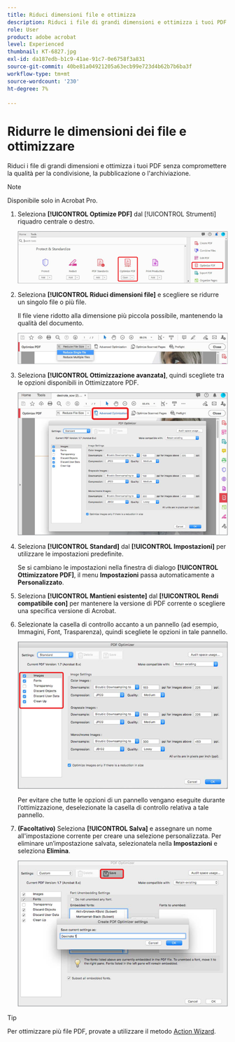 ```yaml
---
title: Riduci dimensioni file e ottimizza
description: Riduci i file di grandi dimensioni e ottimizza i tuoi PDF senza compromettere la qualità per la condivisione, la pubblicazione o l'archiviazione
role: User
product: adobe acrobat
level: Experienced
thumbnail: KT-6827.jpg
exl-id: da187edb-b1c9-41ae-91c7-0e6758f3a831
source-git-commit: 40be81a04921205a63ecb99e723d4b62b7b6ba3f
workflow-type: tm+mt
source-wordcount: '230'
ht-degree: 7%

---
```


# Ridurre le dimensioni dei file e ottimizzare

Riduci i file di grandi dimensioni e ottimizza i tuoi PDF senza compromettere la qualità per la condivisione, la pubblicazione o l&#39;archiviazione.

>[!NOTE]
>
>Disponibile solo in Acrobat Pro.

1. Seleziona **[!UICONTROL Optimize PDF]** dal [!UICONTROL Strumenti] riquadro centrale o destro.

   ![Riduci punto 1](../assets/Reduce_1.png)

1. Seleziona **[!UICONTROL Riduci dimensioni file]** e scegliere se ridurre un singolo file o più file.

   Il file viene ridotto alla dimensione più piccola possibile, mantenendo la qualità del documento.

   ![Riduci punto 2](../assets/Reduce_2.png)

1. Seleziona **[!UICONTROL Ottimizzazione avanzata]**, quindi scegliete tra le opzioni disponibili in Ottimizzatore PDF.

   ![Riduci punto 3](../assets/Reduce_3.png)

1. Seleziona **[!UICONTROL Standard]** dal **[!UICONTROL Impostazioni]** per utilizzare le impostazioni predefinite.

   Se si cambiano le impostazioni nella finestra di dialogo **[!UICONTROL Ottimizzatore PDF]**, il menu **Impostazioni** passa automaticamente a **Personalizzato**.

1. Seleziona **[!UICONTROL Mantieni esistente]** dal **[!UICONTROL Rendi compatibile con]** per mantenere la versione di PDF corrente o scegliere una specifica versione di Acrobat.

1. Selezionate la casella di controllo accanto a un pannello (ad esempio, Immagini, Font, Trasparenza), quindi scegliete le opzioni in tale pannello.

   ![Riduci punto 5](../assets/Reduce_5.png)

   Per evitare che tutte le opzioni di un pannello vengano eseguite durante l’ottimizzazione, deselezionate la casella di controllo relativa a tale pannello.

1. **(Facoltativo)** Seleziona **[!UICONTROL Salva]** e assegnare un nome all&#39;impostazione corrente per creare una selezione personalizzata. Per eliminare un’impostazione salvata, selezionatela nella **Impostazioni** e seleziona **Elimina**.

   ![Riduci punto 6](../assets/Reduce_6.png)

>[!TIP]
>
>Per ottimizzare più file PDF, provate a utilizzare il metodo [Action Wizard](../advanced-tasks/action.md).